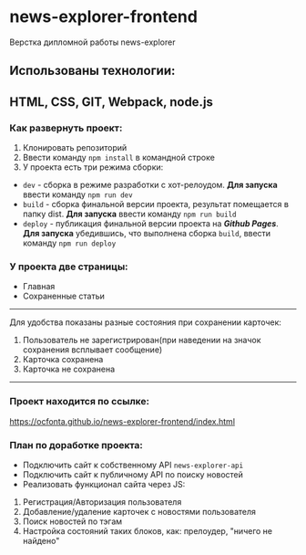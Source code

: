 # news-explorer-frontend
Верстка дипломной работы news-explorer
## Использованы технологии:</br>
HTML, CSS, GIT, Webpack, node.js
---
### Как развернуть проект:
1. Клонировать репозиторий
2. Ввести команду `npm install` в командной строке
3. У проекта есть три режима сборки:
 * `dev` - сборка в режиме разработки с хот-релоудом. **Для запуска** ввести команду `npm run dev`
 * `build` - сборка финальной версии проекта, результат помещается в папку dist. **Для запуска** ввести команду `npm run build`
 * `deploy` - публикация финальной версии проекта на ***Github Pages***. **Для запуска** убедившись, что выполнена сборка `build`, ввести команду `npm run deploy` 
### У проекта две страницы:
* Главная 
* Сохраненные статьи
---
Для удобства показаны разные состояния при сохранении карточек:</br>
1. Пользователь не зарегистрирован(при наведении на значок сохранения всплывает сообщение)
2. Карточка сохранена
3. Карточка не сохранена
---
### Проект находится по ссылке:
<https://ocfonta.github.io/news-explorer-frontend/index.html>
### План по доработке проекта:
* Подключить сайт к собственному API `news-explorer-api`
* Подключить сайт к публичному API по поиску новостей
* Реализовать функционал сайта через JS:
 1. Регистрация/Авторизация пользователя
 2. Добавление/удаление карточек с новостями пользователя
 3. Поиск новостей по тэгам
 4. Настройка состояний таких блоков, как: прелоудер, "ничего не найдено"
#### 



